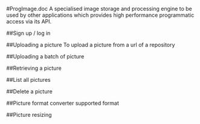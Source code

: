 #ProgImage.doc
A specialised image storage and processing engine to be used by other applications which provides high performance programmatic access via its API.

##Sign up / log in

##Uploading a picture
To upload a picture from a url of a repository

##Uploading a batch of picture


##Retrieving a picture

##List all pictures

##Delete a picture

##Picture format converter
supported format

##Picture resizing
